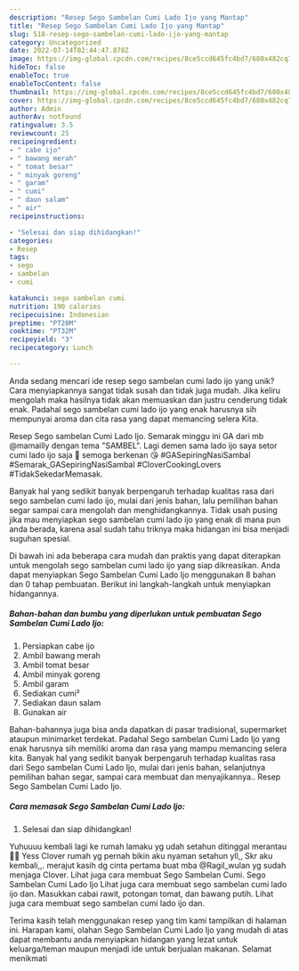 ```yaml
---
description: "Resep Sego Sambelan Cumi Lado Ijo yang Mantap"
title: "Resep Sego Sambelan Cumi Lado Ijo yang Mantap"
slug: 518-resep-sego-sambelan-cumi-lado-ijo-yang-mantap
category: Uncategorized
date: 2022-07-14T02:44:47.878Z
image: https://img-global.cpcdn.com/recipes/8ce5ccd645fc4bd7/680x482cq70/sego-sambelan-cumi-lado-ijo-foto-resep-utama.jpg
hideToc: false
enableToc: true
enableTocContent: false
thumbnail: https://img-global.cpcdn.com/recipes/8ce5ccd645fc4bd7/680x482cq70/sego-sambelan-cumi-lado-ijo-foto-resep-utama.jpg
cover: https://img-global.cpcdn.com/recipes/8ce5ccd645fc4bd7/680x482cq70/sego-sambelan-cumi-lado-ijo-foto-resep-utama.jpg
author: Admin
authorAv: notfound
ratingvalue: 3.5
reviewcount: 25
recipeingredient:
- " cabe ijo"
- " bawang merah"
- " tomat besar"
- " minyak goreng"
- " garam"
- " cumi"
- " daun salam"
- " air"
recipeinstructions:

- "Selesai dan siap dihidangkan!"
categories:
- Resep
tags:
- sego
- sambelan
- cumi

katakunci: sego sambelan cumi 
nutrition: 190 calories
recipecuisine: Indonesian
preptime: "PT20M"
cooktime: "PT32M"
recipeyield: "3"
recipecategory: Lunch

---
```





Anda sedang mencari ide resep sego sambelan cumi lado ijo yang unik? Cara menyiapkannya sangat tidak susah dan tidak juga mudah. Jika keliru mengolah maka hasilnya tidak akan memuaskan dan justru cenderung tidak enak. Padahal sego sambelan cumi lado ijo yang enak harusnya sih mempunyai aroma dan cita rasa yang dapat memancing selera Kita.





Resep Sego sambelan Cumi Lado Ijo. Semarak minggu ini GA dari mb @mamailly dengan tema &#34;SAMBEL&#34;. Lagi demen sama lado ijo saya setor cumi lado ijo saja 🤭 semoga berkenan 😘 #GASepiringNasiSambal #Semarak_GASepiringNasiSambal #CloverCookingLovers #TidakSekedarMemasak.

Banyak hal yang sedikit banyak berpengaruh terhadap kualitas rasa dari sego sambelan cumi lado ijo, mulai dari jenis bahan, lalu pemilihan bahan segar sampai cara mengolah dan menghidangkannya. Tidak usah pusing jika mau menyiapkan sego sambelan cumi lado ijo yang enak di mana pun anda berada, karena asal sudah tahu triknya maka hidangan ini bisa menjadi suguhan spesial.






Di bawah ini ada beberapa cara mudah dan praktis yang dapat diterapkan untuk mengolah sego sambelan cumi lado ijo yang siap dikreasikan. Anda dapat menyiapkan Sego Sambelan Cumi Lado Ijo menggunakan 8 bahan dan 0 tahap pembuatan. Berikut ini langkah-langkah untuk menyiapkan hidangannya.

<!--inarticleads1-->

##### Bahan-bahan dan bumbu yang diperlukan untuk pembuatan Sego Sambelan Cumi Lado Ijo:

1. Persiapkan  cabe ijo
1. Ambil  bawang merah
1. Ambil  tomat besar
1. Ambil  minyak goreng
1. Ambil  garam
1. Sediakan  cumi²
1. Sediakan  daun salam
1. Gunakan  air


Bahan-bahannya juga bisa anda dapatkan di pasar tradisional, supermarket ataupun minimarket terdekat. Padahal Sego sambelan Cumi Lado Ijo yang enak harusnya sih memiliki aroma dan rasa yang mampu memancing selera kita. Banyak hal yang sedikit banyak berpengaruh terhadap kualitas rasa dari Sego sambelan Cumi Lado Ijo, mulai dari jenis bahan, selanjutnya pemilihan bahan segar, sampai cara membuat dan menyajikannya.. Resep Sego Sambelan Cumi Lado Ijo. 

<!--inarticleads2-->

##### Cara memasak Sego Sambelan Cumi Lado Ijo:


1. Selesai dan siap dihidangkan!

Yuhuuuu kembali lagi ke rumah lamaku yg udah setahun ditinggal merantau 🤭😁 Yess Clover rumah yg pernah bikin aku nyaman setahun yll,, Skr aku kembali,,. merajut kasih dg cinta pertama buat mba @Ragil_wulan yg sudah menjaga Clover. Lihat juga cara membuat Sego Sambelan Cumi. Sego Sambelan Cumi Lado Ijo Lihat juga cara membuat sego sambelan cumi lado ijo dan. Masukkan cabai rawit, potongan tomat, dan bawang putih. Lihat juga cara membuat sego sambelan cumi lado ijo dan. 

Terima kasih telah menggunakan resep yang tim kami tampilkan di halaman ini. Harapan kami, olahan Sego Sambelan Cumi Lado Ijo yang mudah di atas dapat membantu anda menyiapkan hidangan yang lezat untuk keluarga/teman maupun menjadi ide untuk berjualan makanan. Selamat menikmati
